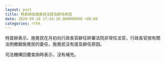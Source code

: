 ```yaml
---
layout: post
title: 特首辦指施覺民沒提及辭任原因
date: 2020-09-18 17:43:18.000000000 +08:00
categories: rthk
---
```


特首辦表示，施覺民在月初向行政長官辭任終審法院非常任法官，行政長官按有關法例撤銷施覺民的委任，施覺民沒有提及辭任原因。 

司法機構回覆查詢時表示，沒有補充。
